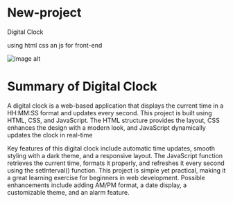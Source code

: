 # New-project
<p>Digital Clock</p>
using html css an js for front-end

![image alt](https://github.com/Aadarshkumarsingh8084/New-project/blob/0c11b8e303d4e82ae573b0a4ca4d559607a7a9ad/Screenshot%202025-03-20%20090810.png)

<h1> Summary of Digital Clock </h1>

<p>A digital clock is a web-based application that displays the current time in a HH:MM:SS format and updates every second. This project is built using HTML, CSS, and JavaScript. The HTML structure provides the layout, CSS enhances the design with a modern look, and JavaScript dynamically updates the clock in real-time </p>

<p>Key features of this digital clock include automatic time updates, smooth styling with a dark theme, and a responsive layout. The JavaScript function retrieves the current time, formats it properly, and refreshes it every second using the setInterval() function. This project is simple yet practical, making it a great learning exercise for beginners in web development.
Possible enhancements include adding AM/PM format, a date display, a customizable theme, and an alarm feature. </p>

